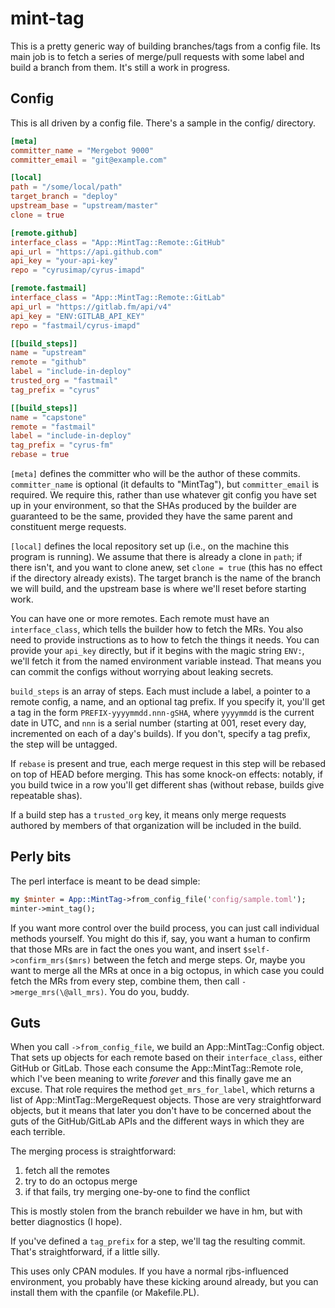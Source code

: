# mint-tag

This is a pretty generic way of building branches/tags from a config file. Its
main job is to fetch a series of merge/pull requests with some label and build
a branch from them. It's still a work in progress.

## Config

This is all driven by a config file. There's a sample in the config/
directory.

```toml
[meta]
committer_name = "Mergebot 9000"
committer_email = "git@example.com"

[local]
path = "/some/local/path"
target_branch = "deploy"
upstream_base = "upstream/master"
clone = true

[remote.github]
interface_class = "App::MintTag::Remote::GitHub"
api_url = "https://api.github.com"
api_key = "your-api-key"
repo = "cyrusimap/cyrus-imapd"

[remote.fastmail]
interface_class = "App::MintTag::Remote::GitLab"
api_url = "https://gitlab.fm/api/v4"
api_key = "ENV:GITLAB_API_KEY"
repo = "fastmail/cyrus-imapd"

[[build_steps]]
name = "upstream"
remote = "github"
label = "include-in-deploy"
trusted_org = "fastmail"
tag_prefix = "cyrus"

[[build_steps]]
name = "capstone"
remote = "fastmail"
label = "include-in-deploy"
tag_prefix = "cyrus-fm"
rebase = true
```

`[meta]` defines the committer who will be the author of these commits.
`committer_name` is optional (it defaults to "MintTag"), but
`committer_email` is required. We require this, rather than use whatever git
config you have set up in your environment, so that the SHAs produced by the
builder are guaranteed to be the same, provided they have the same parent and
constituent merge requests.

`[local]` defines the local repository set up (i.e., on the machine this
program is running). We assume that there is already a clone in `path`; if
there isn't, and you want to clone anew, set `clone = true` (this has no
effect if the directory already exists). The target branch is the name of the
branch we will build, and the upstream base is where we'll reset before
starting work.

You can have one or more remotes. Each remote must have an `interface_class`,
which tells the builder how to fetch the MRs. You also need to provide
instructions as to how to fetch the things it needs. You can provide your
`api_key` directly, but if it begins with the magic string `ENV:`, we'll fetch
it from the named environment variable instead. That means you can commit the
configs without worrying about leaking secrets.

`build_steps` is an array of steps.  Each must include a label, a pointer to a
remote config, a name, and an optional tag prefix. If you specify it, you'll
get a tag in the form `PREFIX-yyyymmdd.nnn-gSHA`, where `yyyymmdd` is the
current date in UTC, and `nnn` is a serial number (starting at 001, reset every
day, incremented on each of a day's builds). If you don't, specify a tag
prefix, the step will be untagged.

If `rebase` is present and true, each merge request in this step will be
rebased on top of HEAD before merging. This has some knock-on effects:
notably, if you build twice in a row you'll get different shas (without
rebase, builds give repeatable shas).

If a build step has a `trusted_org` key, it means only merge requests authored
by members of that organization will be included in the build.

## Perly bits

The perl interface is meant to be dead simple:

```perl
my $minter = App::MintTag->from_config_file('config/sample.toml');
minter->mint_tag();
```

If you want more control over the build process, you can just call individual
methods yourself. You might do this if, say, you want a human to confirm that
those MRs are in fact the ones you want, and insert `$self->confirm_mrs($mrs)`
between the fetch and merge steps. Or, maybe you want to merge all the MRs at
once in a big octopus, in which case you could fetch the MRs from every
step, combine them, then call `->merge_mrs(\@all_mrs)`. You do you, buddy.

## Guts

When you call `->from_config_file`, we build an App::MintTag::Config object.
That sets up objects for each remote based on their `interface_class`, either
GitHub or GitLab. Those each consume the App::MintTag::Remote role, which I've
been meaning to write _forever_ and this finally gave me an excuse. That role
requires the method `get_mrs_for_label`, which returns a list of
App::MintTag::MergeRequest objects. Those are very straightforward objects, but
it means that later you don't have to be concerned about the guts of the
GitHub/GitLab APIs and the different ways in which they are each terrible.

The merging process is straightforward:

1. fetch all the remotes
2. try to do an octopus merge
3. if that fails, try merging one-by-one to find the conflict

This is mostly stolen from the branch rebuilder we have in hm, but with better
diagnostics (I hope).

If you've defined a `tag_prefix` for a step, we'll tag the resulting commit.
That's straightforward, if a little silly.

This uses only CPAN modules. If you have a normal rjbs-influenced environment,
you probably have these kicking around already, but you can install them with
the cpanfile (or Makefile.PL).
